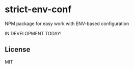 strict-env-conf
===============

NPM package for easy work with ENV-based configuration

IN DEVELOPMENT TODAY!

License
-------

MIT
